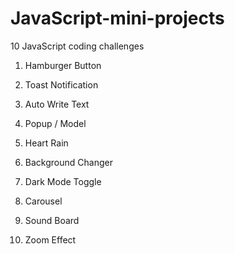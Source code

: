 # JavaScript-mini-projects
10 JavaScript coding challenges

1. Hamburger Button

2. Toast Notification

3. Auto Write Text

4. Popup / Model

5. Heart Rain

6. Background Changer

7. Dark Mode Toggle

8. Carousel

9. Sound Board

10. Zoom Effect